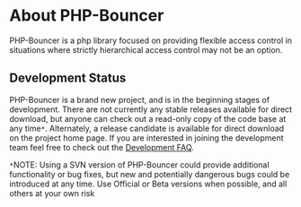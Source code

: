 # About PHP-Bouncer #

PHP-Bouncer is a php library focused on providing flexible access control in situations where strictly hierarchical
access control may not be an option.

## Development Status ##
PHP-Bouncer is a brand new project, and is in the beginning stages of development. There are not currently any stable releases
available for direct download, but anyone can check out a read-only copy of the code base at any time`*`. Alternately, a release candidate is available for direct download on the project home page. If you are
interested in joining the development team feel free to check out the
[Development FAQ](https://code.google.com/p/php-bouncer/wiki/DevFAQ).

`*`NOTE: Using a SVN version of PHP-Bouncer could provide additional functionality or bug fixes, but new and potentially dangerous bugs could be introduced at any time. Use Official or Beta versions when possible, and all others at your own risk